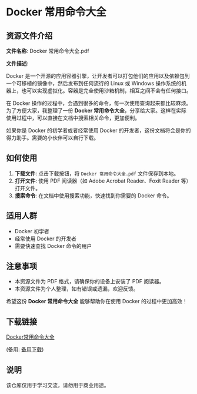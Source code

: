# Docker 常用命令大全

## 资源文件介绍

**文件名称**: Docker 常用命令大全.pdf

**文件描述**:

Docker 是一个开源的应用容器引擎，让开发者可以打包他们的应用以及依赖包到一个可移植的镜像中，然后发布到任何流行的 Linux 或 Windows 操作系统的机器上，也可以实现虚拟化。容器是完全使用沙箱机制，相互之间不会有任何接口。

在 Docker 操作的过程中，会遇到很多的命令，每一次使用查询起来都比较麻烦。为了方便大家，我整理了一份 **Docker 常用命令大全**，分享给大家。这样在实际使用过程中，可以直接在文档中搜索相关命令，更加便利。

如果你是 Docker 的初学者或者经常使用 Docker 的开发者，这份文档将会是你的得力助手。需要的小伙伴可以自行下载。

## 如何使用

1. **下载文件**: 点击下载按钮，将 `Docker 常用命令大全.pdf` 文件保存到本地。
2. **打开文件**: 使用 PDF 阅读器（如 Adobe Acrobat Reader、Foxit Reader 等）打开文件。
3. **搜索命令**: 在文档中使用搜索功能，快速找到你需要的 Docker 命令。

## 适用人群

- Docker 初学者
- 经常使用 Docker 的开发者
- 需要快速查找 Docker 命令的用户

## 注意事项

- 本资源文件为 PDF 格式，请确保你的设备上安装了 PDF 阅读器。
- 本资源文件为个人整理，如有错误或遗漏，欢迎反馈。

希望这份 **Docker 常用命令大全** 能够帮助你在使用 Docker 的过程中更加高效！

## 下载链接
[Docker常用命令大全](https://pan.quark.cn/s/0a62e962dfc8) 

(备用: [备用下载](https://pan.baidu.com/s/1eLUYxY-Pd4BeusyypwuM6Q?pwd=1234))

## 说明

该仓库仅用于学习交流，请勿用于商业用途。
